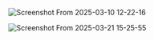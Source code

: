 ![Screenshot From 2025-03-10 12-22-16](https://github.com/user-attachments/assets/d61e990a-de10-48fc-a1d8-66b6f2e9b2a8)

![Screenshot From 2025-03-21 15-25-55](https://github.com/user-attachments/assets/b9265724-53d0-44e6-97fd-c693d19fae6f)
